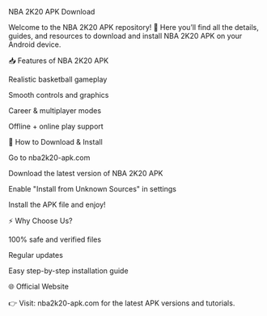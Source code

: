 NBA 2K20 APK Download

Welcome to the NBA 2K20 APK repository! 🏀
Here you’ll find all the details, guides, and resources to download and install NBA 2K20 APK on your Android device.

📥 Features of NBA 2K20 APK

Realistic basketball gameplay

Smooth controls and graphics

Career & multiplayer modes

Offline + online play support

🔽 How to Download & Install

Go to nba2k20-apk.com

Download the latest version of NBA 2K20 APK

Enable "Install from Unknown Sources" in settings

Install the APK file and enjoy!

⚡ Why Choose Us?

100% safe and verified files

Regular updates

Easy step-by-step installation guide

🌐 Official Website

👉 Visit: nba2k20-apk.com
 for the latest APK versions and tutorials.
